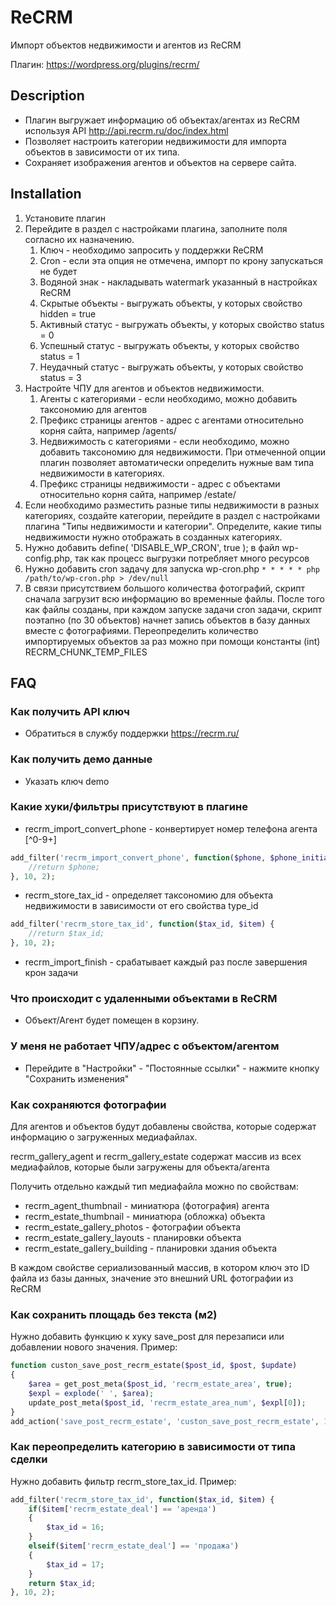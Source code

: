 # ReCRM #
Импорт объектов недвижимости и агентов из ReCRM

Плагин: https://wordpress.org/plugins/recrm/

## Description ##
* Плагин выгружает информацию об объектах/агентах из ReCRM используя API http://api.recrm.ru/doc/index.html
* Позволяет настроить категории недвижимости для импорта объектов в зависимости от их типа.
* Сохраняет изображения агентов и объектов на сервере сайта.

## Installation ##
1. Установите плагин
2. Перейдите в раздел с настройками плагина, заполните поля согласно их назначению.
    1. Ключ - необходимо запросить у поддержки ReCRM
    2. Cron - если эта опция не отмечена, импорт по крону запускаться не будет
    3. Водяной знак - накладывать watermark указанный в настройках ReCRM
    4. Скрытые объекты - выгружать объекты, у которых свойство hidden = true
    5. Активный статус - выгружать объекты, у которых свойство status = 0
    6. Успешный статус - выгружать объекты, у которых свойство status = 1
    7. Неудачный статус - выгружать объекты, у которых свойство status = 3
3. Настройте ЧПУ для агентов и объектов недвижимости.
    1. Агенты с категориями - если необходимо, можно добавить таксономию для агентов
    2. Префикс страницы агентов - адрес с агентами относительно корня сайта, например /agents/
    3. Недвижимость с категориями - если необходимо, можно добавить таксономию для недвижимости. При отмеченной опции плагин позволяет автоматически определить нужные вам типа недвижимости в категориях.
    4. Префикс страницы недвижимости - адрес с объектами относительно корня сайта, например /estate/
4. Если необходимо разместить разные типы недвижимости в разных категориях, создайте категории, перейдите в раздел с настройками плагина "Типы недвижимости и категории". Определите, какие типы недвижимости нужно отображать в созданных категориях.
5. Нужно добавить define( 'DISABLE_WP_CRON', true ); в файл wp-config.php, так как процесс выгрузки потребляет много ресурсов
6. Нужно добавить cron задачу для запуска wp-cron.php
``` * * * * * php /path/to/wp-cron.php > /dev/null ```
7. В связи присутствием большого количества фотографий, скрипт сначала загрузит всю информацию во временные файлы. После того как файлы созданы, при каждом запуске задачи cron задачи, скрипт поэтапно (по 30 объектов) начнет запись объектов в базу данных вместе с фотографиями.
Переопределить количество импортируемых объектов за раз можно при помощи константы (int) RECRM_CHUNK_TEMP_FILES

## FAQ ##

### Как получить API ключ ###

* Обратиться в службу поддержки https://recrm.ru/

### Как получить демо данные ###

* Указать ключ demo

### Какие хуки/фильтры присутствуют в плагине ###

* recrm_import_convert_phone - конвертирует номер телефона агента [^0-9+]

```php
add_filter('recrm_import_convert_phone', function($phone, $phone_initial) {
    //return $phone;
}, 10, 2);
```

* recrm_store_tax_id - определяет таксономию для объекта недвижимости в зависимости от его свойства type_id

```php
add_filter('recrm_store_tax_id', function($tax_id, $item) {
    //return $tax_id;
}, 10, 2);
```

* recrm_import_finish - срабатывает каждый раз после завершения крон задачи

### Что происходит с удаленными объектами в ReCRM ###
* Объект/Агент будет помещен в корзину.

### У меня не работает ЧПУ/адрес с объектом/агентом ###
* Перейдите в "Настройки" - "Постоянные ссылки" - нажмите кнопку "Сохранить изменения"

### Как сохраняются фотографии ###
Для агентов и объектов будут добавлены свойства, которые содержат информацию о загруженных медиафайлах.

recrm_gallery_agent и recrm_gallery_estate содержат массив из всех медиафайлов, которые были загружены для объекта/агента

Получить отдельно каждый тип медиафайла можно по свойствам:
* recrm_agent_thumbnail - миниатюра (фотография) агента
* recrm_estate_thumbnail - миниатюра (обложка) объекта
* recrm_estate_gallery_photos - фотографии объекта
* recrm_estate_gallery_layouts - планировки объекта
* recrm_estate_gallery_building - планировки здания объекта

В каждом свойстве сериализованный массив, в котором ключ это ID файла из базы данных, значение это внешний URL фотографии из ReCRM

### Как сохранить площадь без текста (м2) ###
Нужно добавить функцию к хуку save_post для перезаписи или добавлении нового значения. Пример:

```php
function custon_save_post_recrm_estate($post_id, $post, $update)
{
    $area = get_post_meta($post_id, 'recrm_estate_area', true);
    $expl = explode(' ', $area);
    update_post_meta($post_id, 'recrm_estate_area_num', $expl[0]);
}
add_action('save_post_recrm_estate', 'custon_save_post_recrm_estate', 10, 3);
```

### Как переопределить категорию в зависимости от типа сделки ###
Нужно добавить фильтр recrm_store_tax_id. Пример:

```php
add_filter('recrm_store_tax_id', function($tax_id, $item) {
    if($item['recrm_estate_deal'] == 'аренда')
    {
        $tax_id = 16;
    }
    elseif($item['recrm_estate_deal'] == 'продажа')
    {
        $tax_id = 17;
    }
    return $tax_id;
}, 10, 2);
```
